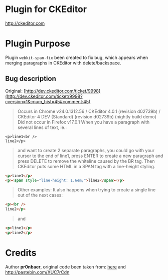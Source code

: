 Plugin for CKEditor
===============

http://ckeditor.com

Plugin Purpose
===============
Plugin ```webkit-span-fix``` been created to fix bug, which appears when merging paragraphs in CKEditor with delete/backspace.

Bug description
---------------
Original: [http://dev.ckeditor.com/ticket/9998](http://dev.ckeditor.com/ticket/9998?cversion=1&cnum_hist=45#comment:45)

> Occurs in Chrome v24.0.1312.56 / CKEditor 4.0.1 (revision d02739b) / CKEditor 4 DEV (Standard) (revision d02739b) (nightly build demo)
> Did not occur in Firefox v17.0.1
> When you have a paragraph with several lines of text, ie.:

```
<p>line1<br />
line2</p>
```

> and want to create 2 separate paragraphs, you could go with your cursor to the end of line1, press ENTER to create a new paragraph and press DELETE to remove the whiteline caused by the BR tag. Then CKEditor puts some HTML in a SPAN tag with a line-height styling.

```html
<p>line1</p>
<p><span style="line-height: 1.6em;">line2</span></p>
```

> Other examples: It also happens when trying to create a single line out of the next cases:

```html
<p><br />
line2</p>
```

> and

```html
<p>line1</p>
<p>line2</p>
```

Credits
===============
Author **pr0nbaer**, original code been taken from: [here](http://dev.ckeditor.com/ticket/9998?cversion=1&cnum_hist=45#comment:45) and http://pastebin.com/XUC7rCdn
